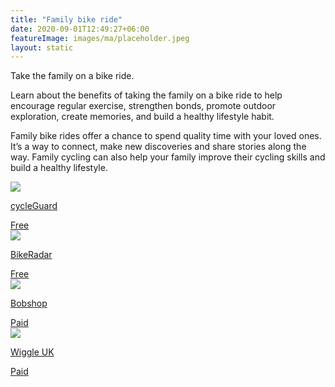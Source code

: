 ```yaml
---
title: "Family bike ride"
date: 2020-09-01T12:49:27+06:00
featureImage: images/ma/placeholder.jpeg
layout: static
---
```


Take the family on a bike ride.

Learn about the benefits of taking the family on a bike ride to help encourage regular exercise, strengthen bonds, promote outdoor exploration, create memories, and build a healthy lifestyle habit.

Family bike rides offer a chance to spend quality time with your loved ones. It’s a way to connect, make new discoveries and share stories along the way. Family cycling can also help your family improve their cycling skills and build a healthy lifestyle.

<a class="ma-link" href="https://www.cycleguard.co.uk/cycling-family-benefits"><div class="ma-card"><div class="ma-icon"><img src ="/images/icon-check.png"/></div><div class="ma-name"><p>cycleGuard</p></div><div class="ma-paid-text"><span>Free</span></div></div></a><a class="ma-link" href="https://www.bikeradar.com/features/routes-and-rides/best-family-cycling-routes-uk/"><div class="ma-card"><div class="ma-icon"><img src ="/images/icon-check.png"/></div><div class="ma-name"><p>BikeRadar</p></div><div class="ma-paid-text"><span>Free</span></div></div></a><a class="ma-link" href="https://www.bobshop.com/en/"><div class="ma-card"><div class="ma-icon"><img src ="/images/icon-pound.png"/></div><div class="ma-name"><p>Bobshop</p></div><div class="ma-paid-text"><span>Paid</span></div></div></a><a class="ma-link" href="https://www.awin1.com/cread.php?awinmid=1857&awinaffid=1198638&ued=https%3A%2F%2Fwww.wiggle.com%2F"><div class="ma-card"><div class="ma-icon"><img src ="/images/icon-pound.png"/></div><div class="ma-name"><p>Wiggle UK</p></div><div class="ma-paid-text"><span>Paid</span></div></div></a>  

<br/><br/>






